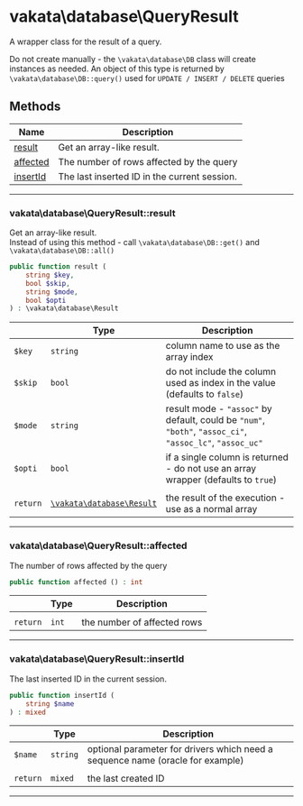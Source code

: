 # vakata\database\QueryResult
A wrapper class for the result of a query.

Do not create manually - the `\vakata\database\DB` class will create instances as needed.
An object of this type is returned by `\vakata\database\DB::query()` used for `UPDATE / INSERT / DELETE` queries
## Methods

| Name | Description |
|------|-------------|
|[result](#vakata\database\queryresultresult)|Get an array-like result.|
|[affected](#vakata\database\queryresultaffected)|The number of rows affected by the query|
|[insertId](#vakata\database\queryresultinsertid)|The last inserted ID in the current session.|

---



### vakata\database\QueryResult::result
Get an array-like result.  
Instead of using this method - call `\vakata\database\DB::get()` and `\vakata\database\DB::all()`

```php
public function result (  
    string $key,  
    bool $skip,  
    string $mode,  
    bool $opti  
) : \vakata\database\Result    
```

|  | Type | Description |
|-----|-----|-----|
| `$key` | `string` | column name to use as the array index |
| `$skip` | `bool` | do not include the column used as index in the value (defaults to `false`) |
| `$mode` | `string` | result mode - `"assoc"` by default, could be `"num"`, `"both"`, `"assoc_ci"`, `"assoc_lc"`, `"assoc_uc"` |
| `$opti` | `bool` | if a single column is returned - do not use an array wrapper (defaults to `true`) |
|  |  |  |
| `return` | [`\vakata\database\Result`](Result.md) | the result of the execution - use as a normal array |

---


### vakata\database\QueryResult::affected
The number of rows affected by the query  


```php
public function affected () : int    
```

|  | Type | Description |
|-----|-----|-----|
|  |  |  |
| `return` | `int` | the number of affected rows |

---


### vakata\database\QueryResult::insertId
The last inserted ID in the current session.  


```php
public function insertId (  
    string $name  
) : mixed    
```

|  | Type | Description |
|-----|-----|-----|
| `$name` | `string` | optional parameter for drivers which need a sequence name (oracle for example) |
|  |  |  |
| `return` | `mixed` | the last created ID |

---


